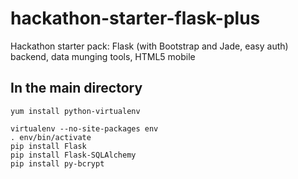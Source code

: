 hackathon-starter-flask-plus
============================

Hackathon starter pack: Flask (with Bootstrap and Jade, easy auth) backend, data munging tools, HTML5 mobile 


In the main directory
--------------------------
```
yum install python-virtualenv 
```

```
virtualenv --no-site-packages env
. env/bin/activate
pip install Flask
pip install Flask-SQLAlchemy
pip install py-bcrypt
```

